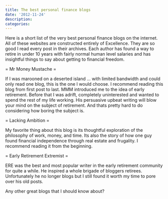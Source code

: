 ```yaml
---
title: The best personal finance blogs
date: '2012-11-24'
description:
categories:
---
```


Here is a short list of the very best personal finance blogs on the internet.
All of these websites are constructed entirely of Excellence.  They are so good
I read every post in their archives.  Each author has found a way to retire in
under 10 years with fairly normal human level salaries and has insightful
things to say about getting to financial freedom.


= Mr Money Mustache =

If I was marooned on a deserted island ... with limited bandwidth and could
only read one blog, this is the one I would choose.  I recommend reading this
blog from first post to last.  MMM introduced me to the idea of early
retirement.  Before that I was adrift, completely uninterested and wanted to
spend the rest of my life working.  His persuasive upbeat writing will blow
your mind on the subject of retirement.  And thats pretty hard to do
considering how boring the subject is.


= Lacking Ambition =

My favorite thing about this blog is its thoughtful exploration of the
philosophy of work, money, and time.  Its also the story of how one guy found
financial independence through real estate and frugality.  I recommend reading
it from the beginning.


= Early Retirement Extremist =

ERE was the best and most popular writer in the early retirement community for
quite a while.  He inspired a whole brigade of bloggers retirees.
Unfortunately he no longer blogs but I still found it worth my time to pore
over his old posts.


Any other great blogs that I should know about?
